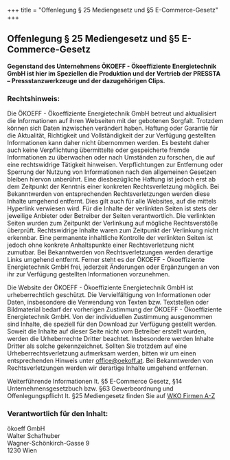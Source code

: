 +++
title = "Offenlegung § 25 Mediengesetz und §5 E-Commerce-Gesetz"
+++



## Offenlegung § 25 Mediengesetz und §5 E-Commerce-Gesetz


__Gegenstand des Unternehmens ÖKOEFF - Ökoeffiziente Energietechnik GmbH ist hier im Speziellen die Produktion und der Vertrieb der PRESSTA – Pressstanzwerkzeuge und der dazugehörigen Clips.__

### Rechtshinweis:
Die ÖKOEFF - Ökoeffiziente Energietechnik GmbH betreut und aktualisiert die Informationen auf ihren Webseiten mit der gebotenen Sorgfalt. Trotzdem können sich Daten inzwischen verändert haben. Haftung oder Garantie für die Aktualität, Richtigkeit und Vollständigkeit der zur Verfügung gestellten Informationen kann daher nicht übernommen werden. Es besteht daher auch keine Verpflichtung übermittelte oder gespeicherte fremde Informationen zu überwachen oder nach Umständen zu forschen, die auf eine rechtswidrige Tätigkeit hinweisen. Verpflichtungen zur Entfernung oder Sperrung der Nutzung von Informationen nach den allgemeinen Gesetzen bleiben hiervon unberührt. Eine diesbezügliche Haftung ist jedoch erst ab dem Zeitpunkt der Kenntnis einer konkreten Rechtsverletzung möglich. Bei Bekanntwerden von entsprechenden Rechtsverletzungen werden diese Inhalte umgehend entfernt. Dies gilt auch für alle Websites, auf die mittels Hyperlink verwiesen wird. Für die Inhalte der verlinkten Seiten ist stets der jeweilige Anbieter oder Betreiber der Seiten verantwortlich. Die verlinkten Seiten wurden zum Zeitpunkt der Verlinkung auf mögliche Rechtsverstöße überprüft. Rechtswidrige Inhalte waren zum Zeitpunkt der Verlinkung nicht erkennbar. Eine permanente inhaltliche Kontrolle der verlinkten Seiten ist jedoch ohne konkrete Anhaltspunkte einer Rechtsverletzung nicht zumutbar. Bei Bekanntwerden von Rechtsverletzungen werden derartige Links umgehend entfernt. Ferner steht es der ÖKOEFF - Ökoeffiziente Energietechnik GmbH frei, jederzeit Änderungen oder Ergänzungen an von ihr zur Verfügung gestellten Informationen vorzunehmen.

Die Website der ÖKOEFF - Ökoeffiziente Energietechnik GmbH ist urheberrechtlich geschützt. Die Vervielfältigung von Informationen oder Daten, insbesondere die Verwendung von Texten bzw. Textstellen oder Bildmaterial bedarf der vorherigen Zustimmung der ÖKOEFF - Ökoeffiziente Energietechnik GmbH. Von der individuellen Zustimmung ausgenommen sind Inhalte, die speziell für den Download zur Verfügung gestellt werden. Soweit die Inhalte auf dieser Seite nicht vom Betreiber erstellt wurden, werden die Urheberrechte Dritter beachtet. Insbesondere werden Inhalte Dritter als solche gekennzeichnet. Sollten Sie trotzdem auf eine Urheberrechtsverletzung aufmerksam werden, bitten wir um einen entsprechenden Hinweis unter office@oekoff.at. Bei Bekanntwerden von Rechtsverletzungen werden wir derartige Inhalte umgehend entfernen.

Weiterführende Informationen lt. §5 E-Commerce Gesetz, §14 Unternehmensgesetzbuch bzw. §63 Gewerbeordnung und Offenlegungspflicht lt. §25 Mediengesetz finden Sie auf [WKO Firmen A-Z](https://firmen.wko.at/Web/DetailsKontakt.aspx?FirmaID=9a4b5d28-42b2-4d33-b48c-3c9e3d1a6f47&StandortID=0&Suchbegriff=ökoeff&Page=1) 

### Verantwortlich für den Inhalt:
ökoeff GmbH  
Walter Schafhuber  
Wagner-Schönkirch-Gasse 9  
1230 Wien
